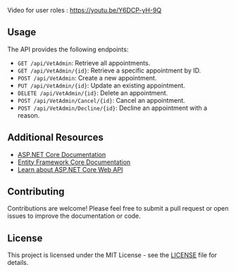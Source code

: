 Video for user roles : https://youtu.be/Y6DCP-yH-9Q

## Usage

The API provides the following endpoints:

- `GET /api/VetAdmin`: Retrieve all appointments.
- `GET /api/VetAdmin/{id}`: Retrieve a specific appointment by ID.
- `POST /api/VetAdmin`: Create a new appointment.
- `PUT /api/VetAdmin/{id}`: Update an existing appointment.
- `DELETE /api/VetAdmin/{id}`: Delete an appointment.
- `POST /api/VetAdmin/Cancel/{id}`: Cancel an appointment.
- `POST /api/VetAdmin/Decline/{id}`: Decline an appointment with a reason.

## Additional Resources

- [ASP.NET Core Documentation](https://docs.microsoft.com/en-us/aspnet/core/)
- [Entity Framework Core Documentation](https://docs.microsoft.com/en-us/ef/core/)
- [Learn about ASP.NET Core Web API](https://learn.microsoft.com/en-us/aspnet/core/tutorials/first-web-api?view=aspnetcore-8.0)

## Contributing

Contributions are welcome! Please feel free to submit a pull request or open issues to improve the documentation or code.

## License

This project is licensed under the MIT License - see the [LICENSE](LICENSE) file for details.
